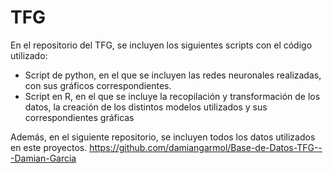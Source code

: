 # TFG

En el repositorio del TFG, se incluyen los siguientes scripts con el código utilizado: 
- Script de python, en el que se incluyen las redes neuronales realizadas, con sus gráficos correspondientes. 
-  Script en R, en el que se incluye la recopilación y transformación de los datos, la creación de los distintos modelos utilizados y sus correspondientes gráficas


Además, en el siguiente repositorio, se incluyen todos los datos utilizados en este proyectos. 
https://github.com/damiangarmol/Base-de-Datos-TFG---Damian-Garcia
